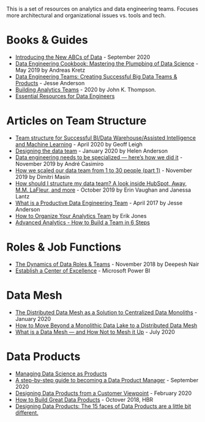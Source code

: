This is a set of resources on analytics and data engineering teams. Focuses more architectural and organizational issues vs. tools and tech.

# Books & Guides
- [Introducing the New ABCs of Data](https://medium.com/analytics-vidhya/introducing-the-new-abcs-of-data-8f4f3b6418b6) - September 2020
- [Data Engineering Cookbook: Mastering the Plumpbing of Data Science](https://www.darwinpricing.com/training/Data_Engineering_Cookbook.pdf) - May 2019 by Andreas Kretz
- [Data Engineering Teams: Creating Successful Big Data Teams & Products](https://content.bigdatainstitute.io/books/data_engineering_teams/Data_Engineering_Teams.pdf) - Jesse Anderson 
- [Building Analytics Teams](https://www.packtpub.com/product/building-analytics-teams/9781800203167) - 2020 by John K. Thompson.
- [Essential Resources for Data Engineers](https://www.scling.com/reading-list/)

# Articles on Team Structure
- [Team structure for Successful BI/Data Warehouse/Assisted Intelligence and Machine Learning](https://medium.com/analytics-vidhya/team-structure-for-successful-bi-data-warehouse-assisted-intelligence-and-machine-learning-bd245a5e2858) - April 2020 by Geoff Leigh
- [Designing the data team](https://www.helenanderson.co.nz/designing-data-team/) - January 2020 by Helen Anderson
- [Data engineering needs to be specialized — here’s how we did it](https://medium.com/creditas-tech/data-engineering-needs-to-be-specialized-heres-how-we-did-it-16ab6c02eb96) - November 2019 by André Casimiro
- [How we scaled our data team from 1 to 30 people (part 1)](https://monzo.com/blog/2019/11/04/how-we-scaled-our-data-team-from-1-to-30-people-part-1) - November 2019 by Dimitri Masin 
- [How should I structure my data team? A look inside HubSpot, Away, M.M. LaFleur, and more](https://blog.getdbt.com/data-team-structure-examples/) - October 2019 by Erin Vaughan and Janessa Lantz
- [What is a Productive Data Engineering Team](https://www.oreilly.com/content/what-is-a-productive-data-engineering-team/) - April 2017 by Jesse Anderson
- [How to Organize Your Analytics Team](https://fivetran.com/blog/how-to-organize-your-analytics-team) by Erik Jones
- [Advanced Analytics - How to Build a Team in 6 Steps](https://quanthub.com/advanced-analytics/)

# Roles & Job Functions
- [The Dynamics of Data Roles & Teams](https://towardsdatascience.com/the-dynamics-of-data-roles-teams-6c450b27e59e) - November 2018 by Deepesh Nair
- [Establish a Center of Excellence](https://docs.microsoft.com/en-us/power-bi/guidance/center-of-excellence-establish) - Microsoft Power BI

# Data Mesh
- [The Distributed Data Mesh as a Solution to Centralized Data Monoliths](https://www.infoq.com/news/2020/01/distributed-data-mesh/) - January 2020
- [How to Move Beyond a Monolithic Data Lake to a Distributed Data Mesh](https://martinfowler.com/articles/data-monolith-to-mesh.html)
- [What is a Data Mesh — and How Not to Mesh it Up](https://towardsdatascience.com/what-is-a-data-mesh-and-how-not-to-mesh-it-up-210710bb41e0) - July 2020 

# Data Products
- [Managing Data Science as Products](https://towardsdatascience.com/managing-data-science-as-products-671077e625b3)
- [A step-by-step guide to becoming a Data Product Manager](https://towardsdatascience.com/a-step-by-step-guide-to-becoming-a-data-product-manager-c1ad6d111160) - September 2020
- [Designing Data Products from a Customer Viewpoint](https://towardsdatascience.com/designing-data-products-from-a-customer-viewpoint-8e9f622ec27b) - February 2020
- [How to Build Great Data Products](https://hbr.org/2018/10/how-to-build-great-data-products) - Octover 2018, HBR
- [Designing Data Products: The 15 faces of Data Products are a little bit different.](https://towardsdatascience.com/designing-data-products-b6b93edf3d23)
